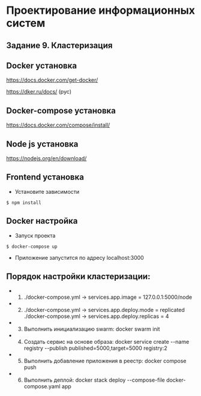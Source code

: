 # Проектирование информационных систем
## Задание 9. Кластеризация

## Docker установка
https://docs.docker.com/get-docker/

https://dker.ru/docs/ (рус)

## Docker-compose установка
https://docs.docker.com/compose/install/

## Node js установка
https://nodejs.org/en/download/

## Frontend установка

- Установите зависимости

`$ npm install`

## Docker настройка
- Запуск проекта

`$ docker-compose up`

- Приложение запустится по адресу localhost:3000

## Порядок настройки кластеризации:
- 1. ./docker-compose.yml -> services.app.image = 127.0.0.1:5000/node
- 2. ./docker-compose.yml -> services.app.deploy.mode = replicated
     ./docker-compose.yml -> services.app.deploy.replicas = 4
- 3. Выполнить инициализацию swarm: docker swarm init
- 4. Создать сервис на основе образа: docker service create --name registry --publish published=5000,target=5000 registry:2 
- 5. Выполнить добавление приложения в реестр: docker compose push
- 6. Выполнить деплой: docker stack deploy --compose-file docker-compose.yaml app

